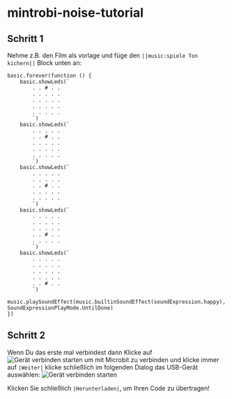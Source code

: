 # mintrobi-noise-tutorial
## Schritt 1
Nehme z.B. den Film als vorlage und füge den
``||music:spiele Ton kichern||`` Block unten an:
```blocks
basic.forever(function () {
    basic.showLeds(`
        . . # . .
        . . . . .
        . . . . .
        . . . . .
        . . . . .
        `)
    basic.showLeds(`
        . . . . .
        . . # . .
        . . . . .
        . . . . .
        . . . . .
        `)
    basic.showLeds(`
        . . . . .
        . . . . .
        . . # . .
        . . . . .
        . . . . .
        `)
    basic.showLeds(`
        . . . . .
        . . . . .
        . . . . .
        . . # . .
        . . . . .
        `)
    basic.showLeds(`
        . . . . .
        . . . . .
        . . . . .
        . . . . .
        . . # . .
        `)
     music.playSoundEffect(music.builtinSoundEffect(soundExpression.happy), SoundExpressionPlayMode.UntilDone)
})
```
## Schritt 2
Wenn Du das erste mal verbindest dann Klicke auf ![Gerät verbinden starten](https://kiliansinger.github.io/mintrobi-tutorials/connect_start_de.png)
um mit Microbit zu verbinden und klicke immer auf `|Weiter|` klicke schließlich im folgenden Dialog das USB-Gerät auswählen:
![Gerät verbinden starten](https://kiliansinger.github.io/mintrobi-tutorials/connect_de.png)



Klicken Sie schließlich `|Herunterladen|`, um Ihren Code zu übertragen!